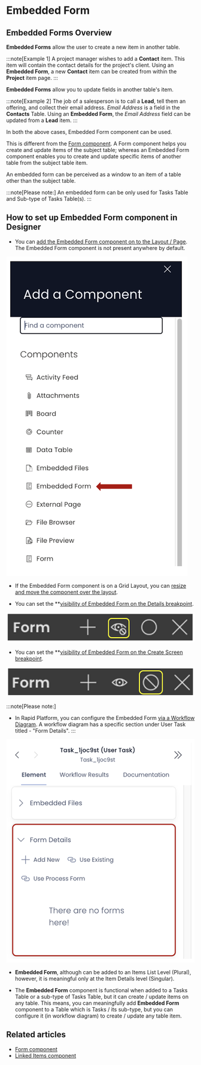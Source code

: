 # Embedded Form

## Embedded Forms Overview

**Embedded Forms** allow the user to create a new item in another table.

:::note[Example 1]
A project manager wishes to add a **Contact** item. This item will contain the contact details for the project's client. Using an **Embedded Form**, a new **Contact** item can be created from within the **Project** item page.
:::

**Embedded Forms** allow you to update fields in another table's item.

:::note[Example 2]
The job of a salesperson is to call a **Lead**, tell them an offering, and collect their email address. *Email Address* is a field in the **Contacts** Table. Using an **Embedded Form**, the *Email Address* field can be updated from a **Lead** item.
:::

In both the above cases, Embedded Form component can be used.

This is different from the [Form component](/docs/Rapid/4-Keyper%20Manual/2-Designer/2-Pages/3-Components/form/form.md "What is a Form Component on a Layout / Page?"). A Form component helps you create and update items of the subject table; whereas an Embedded Form component enables you to create and update specific items of another table from the subject table item.

An embedded form can be perceived as a window to an item of a table other than the subject table.

:::note[Please note:]
An embedded form can be only used for Tasks Table and Sub-type of Tasks Table(s).
:::

## How to set up Embedded Form component in Designer

- You can [add the Embedded Form component on to the Layout / Page](/docs/Rapid/4-Keyper%20Manual/2-Designer/2-Pages/5-how-to-guides/how-to-add-a-component/how-to-add-a-component.md "How to add a component to a Layout / Page?"). The Embedded Form component is not present anywhere by default. 

![Components list](<Components list.png>)

- If the Embedded Form component is on a Grid Layout, you can [resize and move the component over the layout](/docs/Rapid/4-Keyper%20Manual/2-Designer/2-Pages/5-how-to-guides/how-to-arrange-a-component-on-a-grid/how-to-arrange-a-component-on-a-grid.md "How to arrange a component on Grid layout?").

- You can set the **[visibility of Embedded Form on the Details breakpoint](/docs/Rapid/4-Keyper%20Manual/2-Designer/2-Pages/5-how-to-guides/how-to-hide-components-on-breakpoints/how-to-hide-components-on-breakpoints.md "How to set a component to be visible / hidden on 'Item Details' and 'Create' breakpoints?").   

![Visibility toggle](<../Visiblity toggle.png>)

- You can set the **[visibility of Embedded Form on the Create Screen breakpoint](/docs/Rapid/4-Keyper%20Manual/2-Designer/2-Pages/5-how-to-guides/how-to-hide-components-on-breakpoints/how-to-hide-components-on-breakpoints.md "How to set a component to be visible / hidden on 'Item Details' and 'Create' breakpoints?"). 

![Display toggle](<../Display toggle.png>)

:::note[Please note:]

- In Rapid Platform, you can configure the Embedded Form [via a Workflow Diagram](</docs/Rapid/4-Keyper Manual/3-Workflow/1-overview/1-overview.md>). A workflow diagram has a specific section under User Task titled - "Form Details".
:::

![Embedded form in workflow configuration](<Embedded form in workflow configuration.png>)

- **Embedded Form**, although can be added to an Items List Level (Plural), however, it is meaningful only at the Item Details level (Singular).

- The **Embedded Form** component is functional when added to a Tasks Table or a sub-type of Tasks Table, but it can create / update items on any table. This means, you can meaningfully add **Embedded Form** component to a Table which is Tasks / its sub-type, but you can configure it (in workflow diagram) to create / update any table item.

## Related articles

- [Form component](/docs/Rapid/4-Keyper%20Manual/2-Designer/2-Pages/3-Components/form/form.md "What is a Form Component on a Layout / Page?")
- [Linked Items component](/docs/Rapid/4-Keyper%20Manual/2-Designer/2-Pages/3-Components/linked-items/linked-items.md "What is a Linked Items component on a Layout / Page?")
